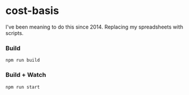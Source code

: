 # cost-basis

I've been meaning to do this since 2014. Replacing my spreadsheets with scripts.

### Build
```
npm run build
```

### Build + Watch

```
npm run start
```
